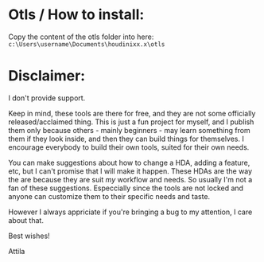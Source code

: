 # Otls / How to install:
Copy the content of the otls folder into here: `c:\Users\username\Documents\houdinixx.x\otls`


# Disclaimer:
I don't provide support.

Keep in mind, these tools are there for free, and they are not some officially released/acclaimed thing. This is just a fun project for myself, and I publish them only because others - mainly beginners - may learn something from them if they look inside, and then they can build things for themselves. I encourage everybody to build their own tools, suited for their own needs.

You can make suggestions about how to change a HDA, adding a feature, etc, but I can't promise that I will make it happen. These HDAs are the way the are because they are suit _my_ workflow and needs. So usually I'm not a fan of these suggestions. Especcially since the tools are not locked and anyone can customize them to their specific needs and taste.

However I always appriciate if you're bringing a bug to my attention, I care about that.


Best wishes!

Attila
